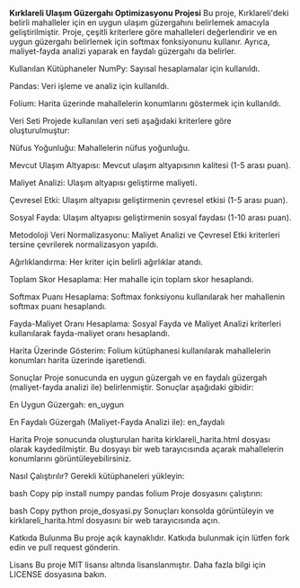 **Kırklareli Ulaşım Güzergahı Optimizasyonu Projesi**
Bu proje, Kırklareli'deki belirli mahalleler için en uygun ulaşım güzergahını belirlemek amacıyla geliştirilmiştir. Proje, çeşitli kriterlere göre mahalleleri değerlendirir ve en uygun güzergahı belirlemek için softmax fonksiyonunu kullanır. Ayrıca, maliyet-fayda analizi yaparak en faydalı güzergahı da belirler.

Kullanılan Kütüphaneler
NumPy: Sayısal hesaplamalar için kullanıldı.

Pandas: Veri işleme ve analiz için kullanıldı.

Folium: Harita üzerinde mahallelerin konumlarını göstermek için kullanıldı.

Veri Seti
Projede kullanılan veri seti aşağıdaki kriterlere göre oluşturulmuştur:

Nüfus Yoğunluğu: Mahallelerin nüfus yoğunluğu.

Mevcut Ulaşım Altyapısı: Mevcut ulaşım altyapısının kalitesi (1-5 arası puan).

Maliyet Analizi: Ulaşım altyapısı geliştirme maliyeti.

Çevresel Etki: Ulaşım altyapısı geliştirmenin çevresel etkisi (1-5 arası puan).

Sosyal Fayda: Ulaşım altyapısı geliştirmenin sosyal faydası (1-10 arası puan).

Metodoloji
Veri Normalizasyonu: Maliyet Analizi ve Çevresel Etki kriterleri tersine çevrilerek normalizasyon yapıldı.

Ağırlıklandırma: Her kriter için belirli ağırlıklar atandı.

Toplam Skor Hesaplama: Her mahalle için toplam skor hesaplandı.

Softmax Puanı Hesaplama: Softmax fonksiyonu kullanılarak her mahallenin softmax puanı hesaplandı.

Fayda-Maliyet Oranı Hesaplama: Sosyal Fayda ve Maliyet Analizi kriterleri kullanılarak fayda-maliyet oranı hesaplandı.

Harita Üzerinde Gösterim: Folium kütüphanesi kullanılarak mahallelerin konumları harita üzerinde işaretlendi.

Sonuçlar
Proje sonucunda en uygun güzergah ve en faydalı güzergah (maliyet-fayda analizi ile) belirlenmiştir. Sonuçlar aşağıdaki gibidir:

En Uygun Güzergah: en_uygun

En Faydalı Güzergah (Maliyet-Fayda Analizi ile): en_faydalı

Harita
Proje sonucunda oluşturulan harita kirklareli_harita.html dosyası olarak kaydedilmiştir. Bu dosyayı bir web tarayıcısında açarak mahallelerin konumlarını görüntüleyebilirsiniz.

Nasıl Çalıştırılır?
Gerekli kütüphaneleri yükleyin:

bash
Copy
pip install numpy pandas folium
Proje dosyasını çalıştırın:

bash
Copy
python proje_dosyasi.py
Sonuçları konsolda görüntüleyin ve kirklareli_harita.html dosyasını bir web tarayıcısında açın.

Katkıda Bulunma
Bu proje açık kaynaklıdır. Katkıda bulunmak için lütfen fork edin ve pull request gönderin.

Lisans
Bu proje MIT lisansı altında lisanslanmıştır. Daha fazla bilgi için LICENSE dosyasına bakın.
